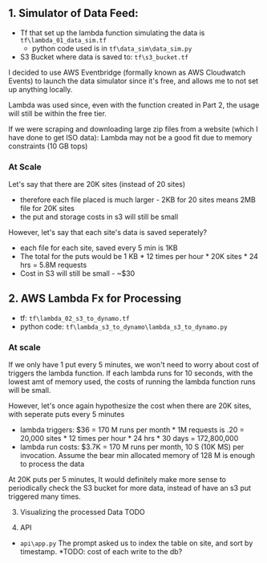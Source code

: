 # 

## 1. Simulator of Data Feed: 
* Tf that set up the lambda function simulating the data is `tf\lambda_01_data_sim.tf`
    * python code used is in `tf\data_sim\data_sim.py`
* S3 Bucket where data is saved to: `tf\s3_bucket.tf`

I decided to use AWS Eventbridge (formally known as AWS Cloudwatch Events) to launch the data simulator since it's free, and allows me to not set up anything locally. 

Lambda was used since, even with the function created in Part 2, the usage will still be within the free tier.

If we were scraping and downloading large zip files from a website (which I have done to get ISO data): Lambda may not be a good fit due to memory constraints (10 GB tops)

### At Scale
Let's say that there are 20K sites (instead of 20 sites)
* therefore each file placed is much larger - 2KB for 20 sites means 2MB file for 20K sites
* the put and storage costs in s3 will still be small

However, let's say that each site's data is saved seperately? 
* each file for each site, saved every 5 min is 1KB
* The total for the puts would be 1 KB * 12 times per hour * 20K sites * 24 hrs = 5.8M requests
* Cost in S3 will still be small - ~$30 

## 2. AWS Lambda Fx for Processing
* tf: `tf\lambda_02_s3_to_dynamo.tf`
* python code: `tf\lambda_s3_to_dynamo\lambda_s3_to_dynamo.py`

### At scale
If we only have 1 put every 5 minutes, we won't need to worry about cost of triggers the lambda function. If each lambda runs for 10 seconds, with the lowest amt of memory used, the costs of running the lambda function runs will be small.

However, let's once again hypothesize the cost when there are 20K sites, with seperate puts every 5 minutes
* lambda triggers: $36 = 170 M runs per month * 1M requests is .20 = 20,000 sites * 12 times per hour * 24 hrs * 30 days = 172,800,000
* lambda run costs: $3.7K = 170 M runs per month, 10 S (10K MS) per invocation. Assume the bear min allocated memory of 128 M is enough to process the data

At 20K puts per 5 minutes, It would definitely make more sense to periodically check the S3 bucket for more data, instead of have an s3 put triggered many times.


3. Visualizing the processed Data
TODO

4. API
* `api\app.py`
The prompt asked us to index the table on site, and sort by timestamp. 
*TODO: cost of each write to the db?

